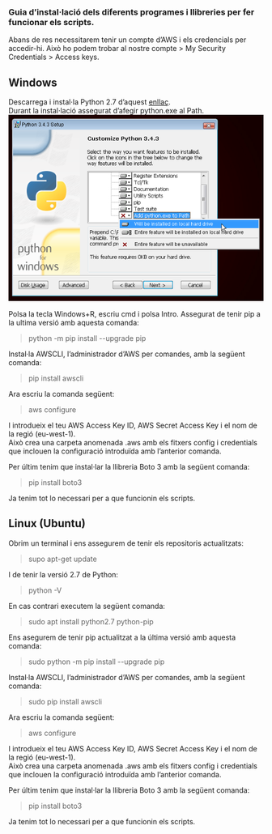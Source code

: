 ### Guia d’instal·lació dels diferents programes i llibreries per fer funcionar els scripts.

Abans de res necessitarem tenir un compte d’AWS i els credencials per accedir-hi. Això ho podem trobar al nostre compte > My Security Credentials > Access keys.  

## Windows


Descarrega i instal·la Python 2.7 d’aquest [enllaç](https://www.python.org/downloads/).  
Durant la instal·lació assegurat d’afegir python.exe al Path.  
![instal·la python on windows](https://raw.githubusercontent.com/jgonzalez88sapa/projecte-infraestructura-aws-2018/master/img/w1.png)

Polsa la tecla Windows+R, escriu cmd i polsa Intro. Assegurat de tenir pip a la ultima versió amb aquesta comanda:  
> python -m pip install --upgrade pip  
  
Instal·la AWSCLI, l’administrador d’AWS per comandes, amb la següent comanda:  
> pip install awscli  

Ara escriu la comanda següent:  
> aws configure  

I introdueix el teu AWS Access Key ID, AWS Secret Access Key i el nom de la regió (eu-west-1).  
Això crea una carpeta anomenada .aws amb els fitxers config i credentials que inclouen la configuració introduïda amb l’anterior comanda.  

Per últim tenim que instal·lar la llibreria Boto 3 amb la següent comanda:  
> pip install boto3  

Ja tenim tot lo necessari per a que funcionin els scripts.  


## Linux (Ubuntu)  
Obrim un terminal i ens assegurem de tenir els repositoris actualitzats:   
> supo apt-get update  

I de tenir la versió 2.7 de Python:  
> python -V  

En cas contrari executem la següent comanda:  
> sudo apt install python2.7 python-pip  

Ens asegurem de tenir pip actualitzat a la última versió amb aquesta comanda:  
> sudo python -m pip install --upgrade pip  

Instal·la AWSCLI, l’administrador d’AWS per comandes, amb la següent comanda:  
> sudo pip install awscli  

Ara escriu la comanda següent:  
> aws configure  

I introdueix el teu AWS Access Key ID, AWS Secret Access Key i el nom de la regió (eu-west-1).  
Això crea una carpeta anomenada .aws amb els fitxers config i credentials que inclouen la configuració introduïda amb l’anterior comanda.  

Per últim tenim que instal·lar la llibreria Boto 3 amb la següent comanda:  
> pip install boto3  

Ja tenim tot lo necessari per a que funcionin els scripts.  
  
